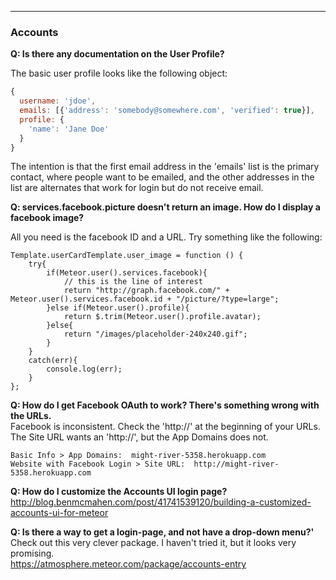   


------------------------------------------------------------------
### Accounts

**Q: Is there any documentation on the User Profile?**  

The basic user profile looks like the following object:
````js
{
  username: 'jdoe',  
  emails: [{'address': 'somebody@somewhere.com', 'verified': true}],   
  profile: {
    'name': 'Jane Doe'
  }
}
````

The intention is that the first email address in the 'emails' list is the primary contact, where people want to be emailed, and the other addresses in the list are alternates that work for login but do not receive email.


**Q:  services.facebook.picture doesn't return an image. How do I display a facebook image?**  

All you need is the facebook ID and a URL.  Try something like the following:  

````
Template.userCardTemplate.user_image = function () {
    try{
        if(Meteor.user().services.facebook){
            // this is the line of interest
            return "http://graph.facebook.com/" + Meteor.user().services.facebook.id + "/picture/?type=large";
        }else if(Meteor.user().profile){
            return $.trim(Meteor.user().profile.avatar);
        }else{
            return "/images/placeholder-240x240.gif";
        }
    }
    catch(err){
        console.log(err);
    }
};
````

**Q:  How do I get Facebook OAuth to work?  There's something wrong with the URLs.**  
Facebook is inconsistent.  Check the 'http://' at the beginning of your URLs.  The Site URL wants an 'http://', but the App Domains does not.  

````
Basic Info > App Domains:  might-river-5358.herokuapp.com  
Website with Facebook Login > Site URL:  http://might-river-5358.herokuapp.com  
````

**Q:  How do I customize the Accounts UI login page?**  
http://blog.benmcmahen.com/post/41741539120/building-a-customized-accounts-ui-for-meteor  


**Q:  Is there a way to get a login-page, and not have a drop-down menu?'**  
Check out this very clever package.  I haven't tried it, but it looks very promising.    
https://atmosphere.meteor.com/package/accounts-entry  



